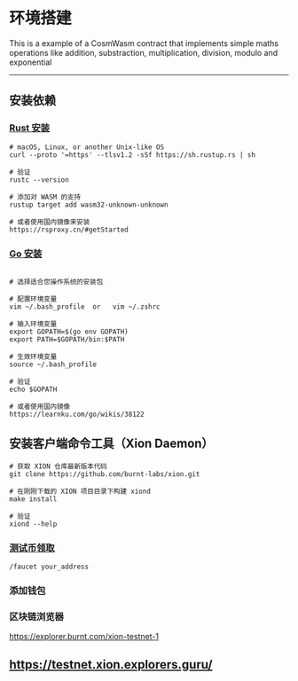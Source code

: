 # 环境搭建

This is a  example of a CosmWasm contract that implements simple maths operations like addition, substraction, multiplication, division, modulo and exponential

---

## 安装依赖
### [Rust 安装](https://www.rust-lang.org/tools/install)
```
# macOS, Linux, or another Unix-like OS
curl --proto '=https' --tlsv1.2 -sSf https://sh.rustup.rs | sh

# 验证
rustc --version

# 添加对 WASM 的支持
rustup target add wasm32-unknown-unknown

# 或者使用国内镜像来安装
https://rsproxy.cn/#getStarted
```

### [Go 安装](https://go.dev/doc/install)
```

# 选择适合您操作系统的安装包

# 配置环境变量
vim ~/.bash_profile  or   vim ~/.zshrc

# 输入环境变量
export GOPATH=$(go env GOPATH)
export PATH=$GOPATH/bin:$PATH

# 生效环境变量
source ~/.bash_profile

# 验证
echo $GOPATH

# 或者使用国内镜像
https://learnku.com/go/wikis/38122
```

## 安装客户端命令工具（Xion Daemon）
```
# 获取 XION 仓库最新版本代码
git clone https://github.com/burnt-labs/xion.git

# 在刚刚下载的 XION 项目目录下构建 xiond
make install

# 验证
xiond --help
```


### [测试币领取](https://discord.gg/burnt)
```
/faucet your_address
```

### 添加钱包

### 区块链浏览器
https://explorer.burnt.com/xion-testnet-1

https://testnet.xion.explorers.guru/
---

